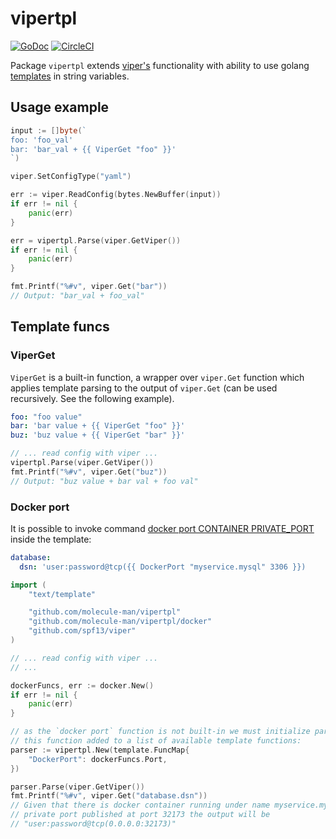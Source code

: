 # vipertpl

[![GoDoc](https://godoc.org/github.com/molecule-man/vipertpl?status.svg)](https://godoc.org/github.com/molecule-man/vipertpl)
[![CircleCI](https://circleci.com/gh/molecule-man/vipertpl.svg?style=svg)](https://circleci.com/gh/molecule-man/vipertpl)

Package `vipertpl` extends [viper's](https://github.com/spf13/viper)
functionality with ability to use golang
[templates](https://golang.org/pkg/text/template/) in string variables.

## Usage example

```go
input := []byte(`
foo: 'foo_val'
bar: 'bar_val + {{ ViperGet "foo" }}'
`)

viper.SetConfigType("yaml")

err := viper.ReadConfig(bytes.NewBuffer(input))
if err != nil {
	panic(err)
}

err = vipertpl.Parse(viper.GetViper())
if err != nil {
	panic(err)
}

fmt.Printf("%#v", viper.Get("bar"))
// Output: "bar_val + foo_val"
```

## Template funcs

### ViperGet

`ViperGet` is a built-in function, a wrapper over `viper.Get` function which
applies template parsing to the output of `viper.Get` (can be used recursively.
See the following example).

```yaml
foo: "foo value"
bar: 'bar value + {{ ViperGet "foo" }}'
buz: 'buz value + {{ ViperGet "bar" }}'
```

```go
// ... read config with viper ...
vipertpl.Parse(viper.GetViper())
fmt.Printf("%#v", viper.Get("buz"))
// Output: "buz value + bar val + foo val"
```

### Docker port

It is possible to invoke command [docker port CONTAINER
PRIVATE_PORT](https://docs.docker.com/engine/reference/commandline/port/) inside
the template:

```yaml
database:
  dsn: 'user:password@tcp({{ DockerPort "myservice.mysql" 3306 }})
```

```go
import (
	"text/template"

	"github.com/molecule-man/vipertpl"
	"github.com/molecule-man/vipertpl/docker"
	"github.com/spf13/viper"
)

// ... read config with viper ...
// ...

dockerFuncs, err := docker.New()
if err != nil {
	panic(err)
}

// as the `docker port` function is not built-in we must initialize parser with
// this function added to a list of available template functions:
parser := vipertpl.New(template.FuncMap{
	"DockerPort": dockerFuncs.Port,
})

parser.Parse(viper.GetViper())
fmt.Printf("%#v", viper.Get("database.dsn"))
// Given that there is docker container running under name myservice.mysql with
// private port published at port 32173 the output will be
// "user:password@tcp(0.0.0.0:32173)"
```
